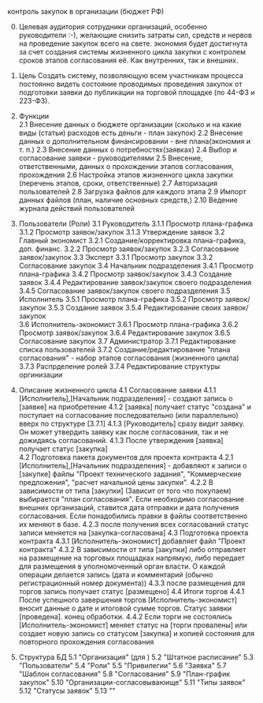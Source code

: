 контроль закупок в организации (бюджет РФ)

0. Целевая аудитория
	сотрудники организаций, особенно руководители :-), желающие снизить затраты сил, средств и нервов на проведение закупок всего на свете.
	экономия будет достигнута за счет создания системы жизненного цикла закупки с контролем сроков этапов согласования её. Как внутренних, так и внешних. 

1. Цель
	Создать систему, позволяющую всем участникам процесса  постоянно видеть состояние проводимых проведения закупок от подготовки заявки до публикации на торговой площадке (по 44-ФЗ и 223-ФЗ).

2. Функции	
	2.1 Внесение данных о бюджете организации (сколько и на какие виды (статьи) расходов есть деньги - план закупок)
	2.2 Внесение данных о дополнительном финансировании - вне плана(экономия и т. п.)
	2.3 Внесение данных о потребностях(заявках)
	2.4 Выбор и согласование заявки - руководителями
	2.5 Внесение, ответственными, данных о прохождении этапов согласования, прохождения
	2.6 Настройка этапов жизненного цикла закупки (перечень этапов, сроки, ответственные)
	2.7 Авторизация пользователей
	2.8 Загрузка файлов для каждого этапа 
	2.9 Импорт данных файлов (план, наличие основных средств,)
	2.10 Ведение журнала действий пользователей

3. Пользователи (Роли)
	3.1 Руководитель
		3.1.1 Просмотр плана-графика
		3.1.2 Просмотр заявок/закупок
		3.1.3 Утверждение заявок
	3.2 Главный экономист
		3.2.1 Создание/корректировка плана-графика, доп. финанс.
		3.2.2 Просмотр заявок/закупок
		3.2.3 Согласование заявок/закупок
	3.3 Эксперт
		3.3.1 Просмотр закупок
		3.3.2 Согласование закупок
	3.4 Начальник подразделения
		3.4.1 Просмотр плана-графика
		3.4.2 Просмотр заявок/закупок
		3.4.3 Создание заявок
		3.4.4 Редактирование заявок/закупок своего подразделения
		3.4.5 Согласование заявок/закупок своего подразделения
	3.5 Исполнитель
		3.5.1 Просмотр плана-графика
        3.5.2 Просмотр заявок/закупок
        3.5.3 Создание заявок
        3.5.4 Редактирование своих заявок/закупок  
	3.6 Исполнитель-экономист
		3.6.1 Просмотр плана-графика
		3.6.2 Просмотр заявок/закупок
		3.6.4 Редактирование закупок
		3.6.5 Согласование закупок
	3.7 Администратор
		3.7.1 Редактирование списка пользователей
		3.7.2 Создание/редактирование "плана согласования" - набор этапов согласования (жизненного цикла)
		3.7.3 Распрделение ролей
		3.7.4 Редактирование структуры оргинизации
4. Описание жизненного цикла
	4.1 Согласование заявки 
		4.1.1 [Исполнитель],[Начальник подразделения] - создают запись о [заявке] на приобретение
		4.1.2 [заявка] получает статус "создана" и поступает на согласование последовательно (или параллельно) вверх по структуре [3.7.1]
		4.1.3 [Руководитель] сразу видит заявку. Он может утвердить заявку как после согласования, так и не дожидаясь согласований.
		4.1.3 После утверждения [заявка] получает статус [закупка]  
	4.2 Подготовка пакета документов для проекта контракта
		4.2.1 [Исполнитель],[Начальник подразделения] - добавляют к записи о [закупке] файлы "Проект технического задания", "Коммерческие предложения", "расчет начальной цены закупки".
		4.2.2 В зависимости от типа [закупки] (Зависит от того что покупаем) выбирается "план согласования". Если необходимо согласование внешних организаций, ставится дата отправки и дата получения согласования. Если понадобились правки в файлы соответственно их меняют в базе.
		4.2.3 после получения всех согласований статус записи меняется на [закупка-согласована]
	4.3 Подготовка проекта контракта
		4.3.1 [Исполнитель-экономист] добавляет файл "Проект контракта"
		4.3.2 В зависимости от типа [закупки] либо отправляет на размещение на торговых площадках напрямую, либо передает для размещения в уполномоченный орган власти. О каждой операции делается запись (дата и комментарий (обычно регистрационный номер документа))
		4.3.3 после размещения для торгов запись получает статус [размещено]
	4.4 Итоги торгов
		4.4.1 После успешного завершения торгов [Исполнитель-экономист] вносит данные о дате и итоговой сумме торгов. Статус заявки [проведена]. конец обработки.
		4.4.2 Если торги не состоялись [Исполнитель-экономист] меняет статус на [торги провалены] или создает новую запись со статусом [закупка] и копией состояния для повторного прохождения согласования
5. Структура БД
		5.1 "Организация" (для )
		5.2 "Штатное расписание"
		5.3 "Пользователи"
		5.4 "Роли"
		5.5 "Привилегии"
		5.6 "Заявка"
		5.7 "Шаблон согласования"
		5.8 "Согласования"
		5.9 "План-график закупок"
		5.10 "Организации-согласовываюище"
		5.11 "Типы заявок"
		5.12 "Статусы заявок"
		5.13 ""
		